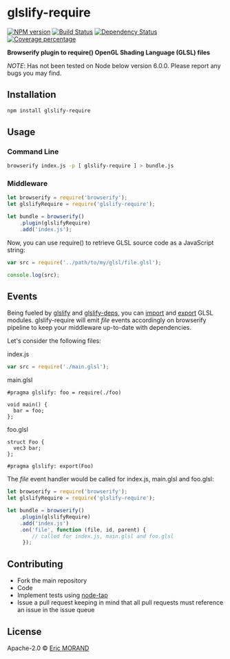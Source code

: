 # glslify-require 

[![NPM version][npm-image]][npm-url] [![Build Status][travis-image]][travis-url] [![Dependency Status][daviddm-image]][daviddm-url] [![Coverage percentage][coveralls-image]][coveralls-url]

**Browserify plugin to require() OpenGL Shading Language (GLSL) files**

*NOTE*: Has not been tested on Node below version 6.0.0. Please report any bugs you may find.

## Installation

```bash
npm install glslify-require
```
## Usage ##

### Command Line ###

```bash
browserify index.js -p [ glslify-require ] > bundle.js
```

### Middleware ###

```javascript
let browserify = require('browserify');
let glslifyRequire = require('glslify-require');

let bundle = browserify()
    .plugin(glslifyRequire)
    .add('index.js');
```

Now, you can use require() to retrieve GLSL source code as a JavaScript string:

```javascript
var src = require('../path/to/my/glsl/file.glsl');

console.log(src);
````

## Events ##

Being fueled by [glslify](https://www.npmjs.com/package/glslify) and [glslify-deps](https://www.npmjs.com/package/glslify-deps), you can [import](https://www.npmjs.com/package/glslify#importing-a-glsl-module) and [export](https://www.npmjs.com/package/glslify#exporting-a-glsl-module) GLSL modules. glslify-require will emit *file* events accordingly on browserify pipeline to keep your middleware up-to-date with dependencies.

Let's consider the following files:

index.js
```javascript
var src = require('./main.glsl');
````

main.glsl
```
#pragma glslify: foo = require(./foo)

void main() {
  bar = foo;
};
````

foo.glsl
```
struct Foo {
  vec3 bar;
};

#pragma glslify: export(Foo)
````

The *file* event handler would be called for index.js, main.glsl and foo.glsl:

```javascript
let browserify = require('browserify');
let glslifyRequire = require('glslify-require');

let bundle = browserify()
    .plugin(glslifyRequire)
    .add('index.js')
    .on('file', function (file, id, parent) {
        // called for index.js, main.glsl and foo.glsl
     });
```

## Contributing

* Fork the main repository
* Code
* Implement tests using [node-tap](https://github.com/tapjs/node-tap)
* Issue a pull request keeping in mind that all pull requests must reference an issue in the issue queue

## License

Apache-2.0 © [Eric MORAND]()

[npm-image]: https://badge.fury.io/js/glslify-require.svg
[npm-url]: https://npmjs.org/package/glslify-require
[travis-image]: https://travis-ci.org/ericmorand/glslify-require.svg?branch=master
[travis-url]: https://travis-ci.org/ericmorand/glslify-require
[daviddm-image]: https://david-dm.org/ericmorand/glslify-require.svg?theme=shields.io
[daviddm-url]: https://david-dm.org/ericmorand/glslify-require
[coveralls-image]: https://coveralls.io/repos/github/ericmorand/glslify-require/badge.svg
[coveralls-url]: https://coveralls.io/github/ericmorand/glslify-require
